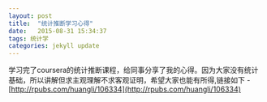 ```yaml
---
layout: post
title:  "统计推断学习心得"
date:   2015-08-31 15:34:37
tags: 统计学
categories: jekyll update
---
```


学习完了coursera的统计推断课程，给同事分享了我的心得。因为大家没有统计基础，所以讲解但求主观理解不求客观证明，希望大家也能有所得,链接如下 - [http://rpubs.com/huangli/106334](http://rpubs.com/huangli/106334)